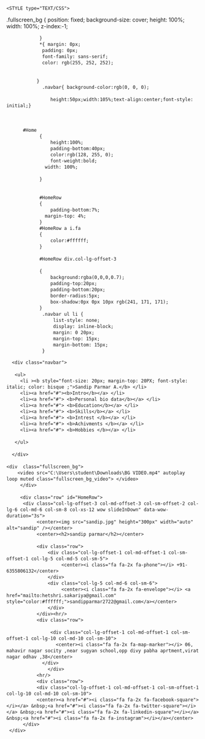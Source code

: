 

<html> 
<head> <title> MY PERSONAL BIO DATA</title>  
  <link href="https://cdnjs.cloudflare.com/ajax/libs/font-awesome/4.7.0/css/font-awesome.min.css"  rel="stylesheet" type="text/css" />
           
  <link rel="stylesheet" href="https://maxcdn.bootstrapcdn.com/bootstrap/3.3.7/css/bootstrap.min.css" />
    <link href="animate.css" rel="stylesheet" type="text/css" />



    <STYLE type="TEXT/CSS">

 .fullscreen_bg 
                { position: fixed;
                    background-size: cover;
                    height: 100%;
                    width: 100%;
                   z-index:-1;
                   
                   
                }
                *{ margin: 0px;
                 padding: 0px;
                 font-family: sans-serif; 
                 color: rgb(255, 252, 252);
                
             
               }
                 .navbar{ background-color:rgb(0, 0, 0);
				                     
					height:50px;width:105%;text-align:center;font-style: initial;}



          #Home
	            {
	                height:100%;
	                padding-bottom:40px;
	                color:rgb(128, 255, 0);
	                font-weight:bold; 
                  width: 100%;
                  
	            }
             
	            
	            #HomeRow
	            {
	                padding-bottom:7%;  
                  margin-top: 4%; 
	            }
	            #HomeRow a i.fa
	            {
	                color:#ffffff;
	            }
	            
	            #HomeRow div.col-lg-offset-3

	            {
	                background:rgba(0,0,0,0.7); 
	                padding-top:20px;
	                padding-bottom:20px;
	                border-radius:5px;
	                box-shadow:0px 0px 10px rgb(241, 171, 171);   
	            }
                 .navbar ul li { 
                     list-style: none;
                     display: inline-block;
                     margin: 0 20px; 
                     margin-top: 15px;
                     margin-bottom: 15px; 
                 }

              
</style> 
</head> 
<body>  
 
      <div class="navbar">
      
       <ul> 
         <li ><b style="font-size: 20px; margin-top: 20PX; font-style: italic; color: bisque ;">Sandip Parmar A.</b> </li>  
         <li><a href="#"><b>Intro</b></a> </li>   
         <li><a href="#"> <b>Personal bio data</b></a> </li>   
         <li><a href="#"> <b>Education</b></a> </li>   
         <li><a href="#"> <b>Skills</b></a> </li>   
         <li><a href="#"> <b>Intrest </b></a> </li>   
         <li><a href="#"> <b>Achivments </b></a> </li> 
         <li><a href="#"> <b>Hobbies </b></a> </li>   
 
       </ul>

      </div>

    <div  class="fullscreen_bg">
        <video src="C:\Users\student\Downloads\BG VIDEO.mp4" autoplay  loop muted class="fullscreen_bg_video"> </video> 
         </div> 
          
         <div class="row" id="HomeRow">
          <div class="col-lg-offset-3 col-md-offset-3 col-sm-offset-2 col-lg-6 col-md-6 col-sm-8 col-xs-12 wow slideInDown" data-wow-duration="3s">
               <center><img src="sandip.jpg" height="300px" width="auto" alt="sandip" /></center>
               <center><h2>sandip parmar</h2></center>

               <div class="row">
                   <div class="col-lg-offset-1 col-md-offset-1 col-sm-offset-1 col-lg-5 col-md-5 col-sm-5">
                        <center><i class="fa fa-2x fa-phone"></i> +91- 6355806132</center>
                   </div>
                   <div class="col-lg-5 col-md-6 col-sm-6">
                        <center><i class="fa fa-2x fa-envelope"></i> <a href="mailto:hetshri.sakariya@gmail.com" style="color:#ffffff;">sandipparmar2722@gmail.com</a></center>
                   </div>
               </div><hr/>
               <div class="row">
                  
                    <div class="col-lg-offset-1 col-md-offset-1 col-sm-offset-1 col-lg-10 col-md-10 col-sm-10">
                      <center><i class="fa fa-2x fa-map-marker"></i> 06, mahavir nagar socity ,near sugyan school,opp divy pabha aprtment,virat nagar odhav ,38</center>
                 </div>
                   </div>
               <hr/>
               <div class="row">
               <div class="col-lg-offset-1 col-md-offset-1 col-sm-offset-1 col-lg-10 col-md-10 col-sm-10">
               <center><a href="#"><i class="fa fa-2x fa-facebook-square"></i></a> &nbsp;<a href="#"><i class="fa fa-2x fa-twitter-square"></i></a> &nbsp;<a href="#"><i class="fa fa-2x fa-linkedin-square"></i></a> &nbsp;<a href="#"><i class="fa fa-2x fa-instagram"></i></a></center>
          </div>
     </div>
   </div>
 





















</body>
</html>
